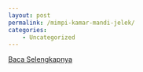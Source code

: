 ```yaml
---
layout: post
permalink: /mimpi-kamar-mandi-jelek/
categories:
    - Uncategorized
---
```


[Baca Selengkapnya](/04)